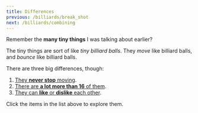 ```yaml
---
title: Differences
previous: /billiards/break_shot
next: /billiards/combining
---
```


<script>
    var sim = createSimulation({
        initialize: function(simulation) {
            var p = simulation.parameters;
            p.friction = 0.2;

            initBilliards(simulation, simulation.boxBounds);

    		setToolbarAvailableTools(simulation.toolbar, ["impulse"]);
        }
    });
</script>


Remember the **many tiny things** I was talking about earlier?


The tiny things are sort of like _tiny billiard balls_.
They _move_ like billiard balls, and _bounce_ like billiard balls.

There are three big differences, though:

1. [They **never stop** moving](/billiards/friction/stopping).
2. [There are **a lot more than 16** of them](/billiards/many/single_particle).
3. [They can **like** or **dislike** each other](/billiards/interaction/love).

Click the items in the list above to explore them.
